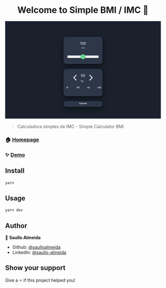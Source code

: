 <h1 align="center">Welcome to Simple BMI / IMC 👋</h1>

![project-screen](https://raw.githubusercontent.com/saulloalmeida/simple-imc/main/project-screen.png?raw=true)

> Calculadora simples de IMC - Simple Calculator BMI

### 🏠 [Homepage](https://simple-imc.vercel.app/)

### ✨ [Demo](https://simple-imc.vercel.app/)

## Install

```sh
yarn
```

## Usage

```sh
yarn dev
```

## Author

👤 **Saullo Almeida**

* Github: [@saulloalmeida](https://github.com/saulloalmeida)
* LinkedIn: [@saullo-almeida](https://linkedin.com/in/saullo-almeida)

## Show your support

Give a ⭐️ if this project helped you!
